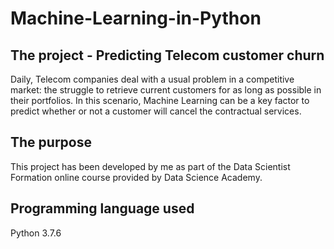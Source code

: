 # Machine-Learning-in-Python

## The project - Predicting Telecom customer churn

Daily, Telecom companies deal with a usual problem in a competitive market: the struggle to retrieve current customers for as long as possible in their portfolios. In this scenario, Machine Learning can be a key factor to predict whether or not a customer will cancel the contractual services.

## The purpose 

This project has been developed by me as part of the Data Scientist Formation online course provided by Data Science Academy.

## Programming language used

Python 3.7.6

